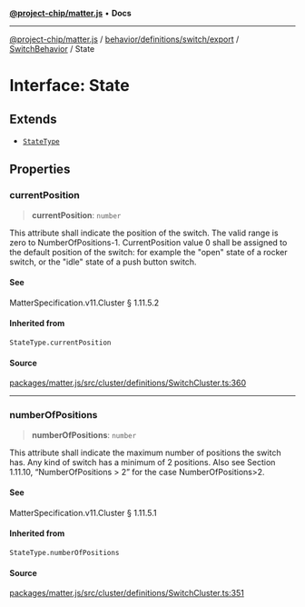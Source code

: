 [**@project-chip/matter.js**](../../../../../../../README.md) • **Docs**

***

[@project-chip/matter.js](../../../../../../../modules.md) / [behavior/definitions/switch/export](../../../README.md) / [SwitchBehavior](../README.md) / State

# Interface: State

## Extends

- [`StateType`](../../../-internal-/README.md#statetype)

## Properties

### currentPosition

> **currentPosition**: `number`

This attribute shall indicate the position of the switch. The valid range is zero to
NumberOfPositions-1. CurrentPosition value 0 shall be assigned to the default position of the switch:
for example the "open" state of a rocker switch, or the "idle" state of a push button switch.

#### See

MatterSpecification.v11.Cluster § 1.11.5.2

#### Inherited from

`StateType.currentPosition`

#### Source

[packages/matter.js/src/cluster/definitions/SwitchCluster.ts:360](https://github.com/project-chip/matter.js/blob/7a8cbb56b87d4ccf34bec5a9a95ab40a1711324f/packages/matter.js/src/cluster/definitions/SwitchCluster.ts#L360)

***

### numberOfPositions

> **numberOfPositions**: `number`

This attribute shall indicate the maximum number of positions the switch has. Any kind of switch has a
minimum of 2 positions. Also see Section 1.11.10, “NumberOfPositions > 2” for the case
NumberOfPositions>2.

#### See

MatterSpecification.v11.Cluster § 1.11.5.1

#### Inherited from

`StateType.numberOfPositions`

#### Source

[packages/matter.js/src/cluster/definitions/SwitchCluster.ts:351](https://github.com/project-chip/matter.js/blob/7a8cbb56b87d4ccf34bec5a9a95ab40a1711324f/packages/matter.js/src/cluster/definitions/SwitchCluster.ts#L351)
